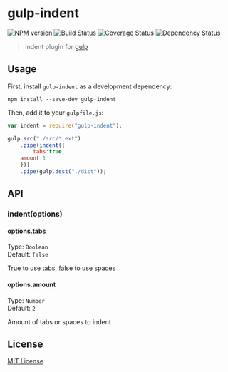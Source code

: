 
# gulp-indent
[![NPM version][npm-image]][npm-url] [![Build Status][travis-image]][travis-url]  [![Coverage Status][coveralls-image]][coveralls-url] [![Dependency Status][depstat-image]][depstat-url]

> indent plugin for [gulp](https://github.com/wearefractal/gulp)

## Usage

First, install `gulp-indent` as a development dependency:

```shell
npm install --save-dev gulp-indent
```

Then, add it to your `gulpfile.js`:

```javascript
var indent = require("gulp-indent");

gulp.src("./src/*.ext")
	.pipe(indent({
		tabs:true,
    amount:1
	}))
	.pipe(gulp.dest("./dist"));
```

## API

### indent(options)

#### options.tabs
Type: `Boolean`  
Default: `false`
  
  True to use tabs, false to use spaces

#### options.amount
Type: `Number`  
Default: `2`
  
  Amount of tabs or spaces to indent


## License

[MIT License](http://en.wikipedia.org/wiki/MIT_License)

[npm-url]: https://npmjs.org/package/gulp-indent
[npm-image]: https://badge.fury.io/js/gulp-indent.png

[travis-url]: http://travis-ci.org/JohnyDays/gulp-indent
[travis-image]: https://secure.travis-ci.org/JohnyDays/gulp-indent.png?branch=master

[coveralls-url]: https://coveralls.io/r/JohnyDays/gulp-indent
[coveralls-image]: https://coveralls.io/repos/JohnyDays/gulp-indent/badge.png

[depstat-url]: https://david-dm.org/JohnyDays/gulp-indent
[depstat-image]: https://david-dm.org/JohnyDays/gulp-indent.png

